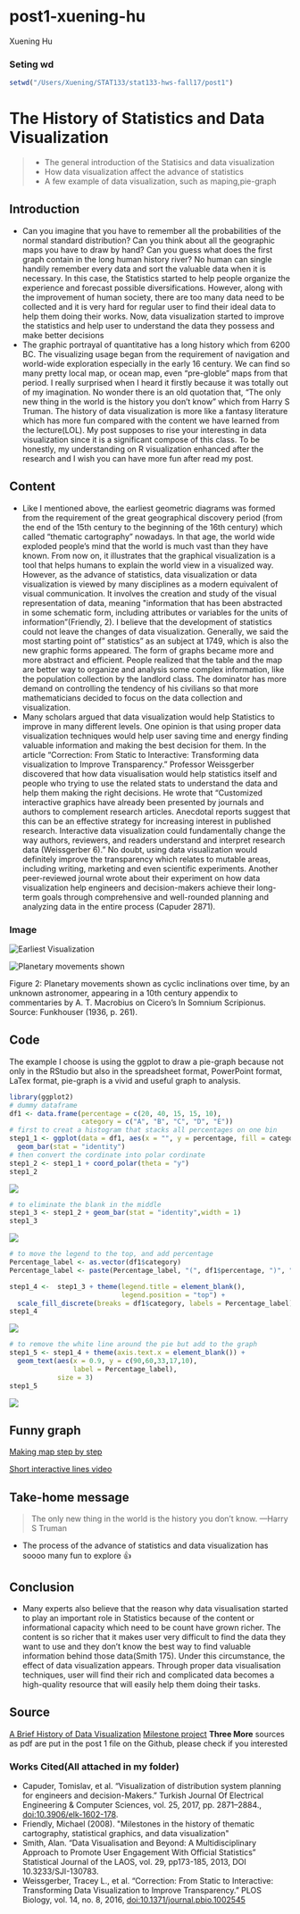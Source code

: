 post1-xuening-hu
================
Xuening Hu

### Seting wd

``` r
setwd("/Users/Xuening/STAT133/stat133-hws-fall17/post1")
```

The History of Statistics and Data Visualization
================================================

> -   The general introduction of the Statisics and data visualization
> -   How data visualization affect the advance of statistics
> -   A few example of data visualization, such as maping,pie-graph

Introduction
------------

-   Can you imagine that you have to remember all the probabilities of the normal
    standard distribution? Can you think about all the geographic maps you have to
    draw by hand? Can you guess what does the first graph contain in the long human
    history river? No human can single handily remember every data and sort the
    valuable data when it is necessary. In this case, the Statistics started to
    help people organize the experience and forecast possible diversifications.
    However, along with the improvement of human society, there are too many data
    need to be collected and it is very hard for regular user to find their ideal
    data to help them doing their works. Now, data visualization started to improve
    the statistics and help user to understand the data they possess and make better decisions
-   The graphic portrayal of quantitative has a long history which from 6200 BC.
    The visualizing usage began from the requirement of navigation and world-wide
    exploration especially in the early 16 century. We can find so many pretty
    local map, or ocean map, even “pre-globle” maps from that period. I really
    surprised when I heard it firstly because it was totally out of my imagination.
    No wonder there is an old quotation that, “The only new thing in the world is
    the history you don’t know” which from Harry S Truman. The history of data
    visualization is more like a fantasy literature which has more fun compared
    with the content we have learned from the lecture(LOL). My post supposes to
    rise your interesting in data visualization since it is a significant compose
    of this class. To be honestly, my understanding on R visualization enhanced
    after the research and I wish you can have more fun after read my post.

Content
-------

-   Like I mentioned above, the earliest geometric diagrams was formed from the
    requirement of the great geographical discovery period (from the end of the
    15th century to the beginning of the 16th century) which called “thematic
    cartography” nowadays. In that age, the world wide exploded people’s mind
    that the world is much vast than they have known. From now on, it illustrates
    that the graphical visualization is a tool that helps humans to explain the
    world view in a visualized way. However, as the advance of statistics, data
    visualization or data visualization is viewed by many disciplines as a modern
    equivalent of visual communication. It involves the creation and study of the
    visual representation of data, meaning "information that has been abstracted
    in some schematic form, including attributes or variables for the units of
    information”(Friendly, 2). I believe that the development of statistics
    could not leave the changes of data visualization. Generally, we said the
    most starting point of” statistics” as an subject at 1749, which is also
    the new graphic forms appeared. The form of graphs became more and more
    abstract and efficient. People realized that the table and the map are
    better way to organize and analysis some complex information, like the
    population collection by the landlord class. The dominator has more demand
    on controlling the tendency of his civilians so that more mathematicians
    decided to focus on the data collection and visualization.  
-   Many scholars argued that data visualization would help Statistics to
    improve in many different levels. One opinion is that using proper
    data visualization techniques would help user saving time and energy
    finding valuable information and making the best decision for them.
    In the article “Correction: From Static to Interactive: Transforming
    data visualization to Improve Transparency.” Professor Weissgerber
    discovered that how data visualisation would help statistics itself and
    people who trying to use the related stats to understand the data and help
    them making the right decisions. He wrote that “Customized interactive
    graphics have already been presented by journals and authors to complement
    research articles. Anecdotal reports suggest that this can be an effective
    strategy for increasing interest in published research. Interactive data
    visualization could fundamentally change the way authors, reviewers, and
    readers understand and interpret research data (Weissgerber 6).” No doubt,
    using data visualization would definitely improve the transparency which
    relates to mutable areas, including writing, marketing and even scientific
    experiments. Another peer-reviewed journal wrote about their experiment on
    how data visualization help engineers and decision-makers achieve their
    long-term goals through comprehensive and well-rounded planning and analyzing
    data in the entire process (Capuder 2871).

### Image

![Earliest Visualization](http://www.math.yorku.ca/SCS/Gallery/images/oldest-map_s.jpg)

![Planetary movements shown](http://www.math.yorku.ca/SCS/Gallery/icons/planetenkl.gif)

Figure 2: Planetary movements shown as cyclic inclinations over time, by an unknown astronomer,
appearing in a 10th century appendix to commentaries by A. T. Macrobius on Cicero’s
In Somnium Scripionus. Source: Funkhouser (1936, p. 261).

Code
----

The example I choose is using the ggplot to draw a pie-graph because not only in
the RStudio but also in the spreadsheet format, PowerPoint format, LaTex format,
pie-graph is a vivid and useful graph to analysis.

``` r
library(ggplot2)
# dummy dataframe
df1 <- data.frame(percentage = c(20, 40, 15, 15, 10), 
                  category = c("A", "B", "C", "D", "E"))
# first to creat a histogram that stacks all percentages on one bin
step1_1 <- ggplot(data = df1, aes(x = "", y = percentage, fill = category)) +
  geom_bar(stat = "identity")
# then convert the cordinate into polar cordinate
step1_2 <- step1_1 + coord_polar(theta = "y")
step1_2
```

![](post1-xuening-hu_files/figure-markdown_github-ascii_identifiers/unnamed-chunk-2-1.png)

``` r
# to eliminate the blank in the middle
step1_3 <- step1_2 + geom_bar(stat = "identity",width = 1)
step1_3
```

![](post1-xuening-hu_files/figure-markdown_github-ascii_identifiers/unnamed-chunk-2-2.png)

``` r
# to move the legend to the top, and add percentage
Percentage_label <- as.vector(df1$category)
Percentage_label <- paste(Percentage_label, "(", df1$percentage, ")", "%")

step1_4 <-  step1_3 + theme(legend.title = element_blank(), 
                            legend.position = "top") + 
  scale_fill_discrete(breaks = df1$category, labels = Percentage_label) 
step1_4
```

![](post1-xuening-hu_files/figure-markdown_github-ascii_identifiers/unnamed-chunk-2-3.png)

``` r
# to remove the white line around the pie but add to the graph
step1_5 <- step1_4 + theme(axis.text.x = element_blank()) + 
  geom_text(aes(x = 0.9, y = c(90,60,33,17,10), 
                label = Percentage_label), 
            size = 3)
step1_5
```

![](post1-xuening-hu_files/figure-markdown_github-ascii_identifiers/unnamed-chunk-2-4.png)

Funny graph
-----------

[Making map step by step](http://www.kevjohnson.org/making-maps-in-r/)

[Short interactive lines video](http://www.youtube.com/watch?v=IFYVDCWr1XQ/)

Take-home message
-----------------

> The only new thing in the world is the history you don’t know. —Harry S Truman

-   The process of the advance of statistics and data visualization has
    soooo many fun to explore :thumbsup:

Conclusion
----------

-   Many experts also believe that the reason why data visualisation started to
    play an important role in Statistics because of the content or informational
    capacity which need to be count have grown richer. The content is so richer
    that it makes user very difficult to find the data they want to use and they
    don’t know the best way to find valuable information behind those data(Smith 175).
    Under this circumstance, the effect of data visualization appears. Through proper
    data visualisation techniques, user will find their rich and complicated data
    becomes a high-quality resource that will easily help them doing their tasks.

Source
------

[A Brief History of Data Visualization](http://www.datavis.ca/papers/hbook.pdf)
[Milestone project](http://www.math.yorku.ca/SCS/Gallery/milestone/milestone.pdf)
**Three More** sources as pdf are put in the post 1 file on the Github,
please check if you interested

### Works Cited(All attached in my folder)

-   Capuder, Tomislav, et al. “Visualization of distribution system planning for engineers
    and decision-Makers.” Turkish Journal Of Electrical Engineering & Computer Sciences,
    vol. 25, 2017, pp. 2871–2884., <doi:10.3906/elk-1602-178>.
-   Friendly, Michael (2008). "Milestones in the history of thematic cartography,
    statistical graphics, and data visualization"
-   Smith, Alan. “Data Visualisation and Beyond: A Multidisciplinary Approach to
    Promote User Engagement With Official Statistics” Statistical Journal
    of the LAOS, vol. 29, pp173-185, 2013, DOI 10.3233/SJI-130783.
-   Weissgerber, Tracey L., et al. “Correction: From Static to Interactive:
    Transforming Data Visualization to Improve Transparency.” PLOS Biology,
    vol. 14, no. 8, 2016, <doi:10.1371/journal.pbio.1002545>
